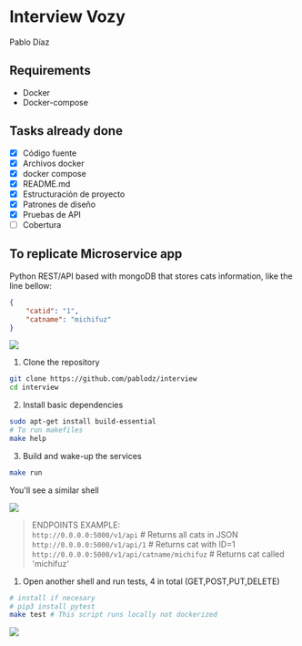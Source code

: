 # Interview Vozy

Pablo Díaz

## Requirements

- Docker
- Docker-compose

## Tasks already done

- [x] Código fuente
- [x] Archivos docker
- [x] docker compose
- [x] README.md
- [x] Estructuración de proyecto
- [x] Patrones de diseño
- [x] Pruebas de API
- [ ] Cobertura

## To replicate Microservice app

Python REST/API based with mongoDB that stores cats information, like the line bellow:

```json
{
    "catid": "1",
    "catname": "michifuz"
}
```

![](https://imgur.com/c821a4A.png)


1. Clone the repository

```bash
git clone https://github.com/pablodz/interview
cd interview
```

2. Install basic dependencies
```bash
sudo apt-get install build-essential
# To run makefiles
make help
```

3. Build and wake-up the services

```bash
make run
```

You'll see a similar shell

![](https://imgur.com/ryrUhPN.png)

> ENDPOINTS EXAMPLE: <br>
> `http://0.0.0.0:5000/v1/api` # Returns all cats in JSON <br>
> `http://0.0.0.0:5000/v1/api/1` # Returns cat with ID=1 <br>
> `http://0.0.0.0:5000/v1/api/catname/michifuz` # Returns cat called 'michifuz'


1. Open another shell and run tests, 4 in total (GET,POST,PUT,DELETE)

```bash
# install if necesary
# pip3 install pytest
make test # This script runs locally not dockerized
```

![](https://imgur.com/gt39l8d.png)
